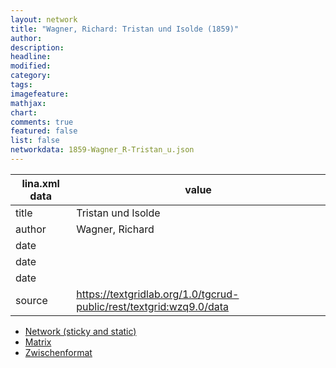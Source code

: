 ```yaml
---
layout: network
title: "Wagner, Richard: Tristan und Isolde (1859)"
author:
description:
headline:
modified:
category:
tags:
imagefeature: 
mathjax: 
chart: 
comments: true
featured: false
list: false
networkdata: 1859-Wagner_R-Tristan_u.json
---
```

lina.xml data  | value
------------- | -------------
title|Tristan und Isolde
author|Wagner, Richard
date|
date|
date|
source|https://textgridlab.org/1.0/tgcrud-public/rest/textgrid:wzq9.0/data


* [Network (sticky and static)](/network166)
* [Matrix](/matrix166)
* [Zwischenformat](/lina166 )
